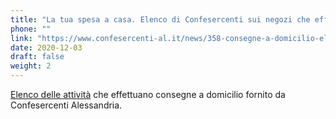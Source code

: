 ```yaml
---
title: "La tua spesa a casa. Elenco di Confesercenti sui negozi che effettuano consegne a domicilio"
phone: ""
link: "https://www.confesercenti-al.it/news/358-consegne-a-domicilio-elenco-delle-attivit%C3%A0-di-alessandria-e-provincia-aggiornato.html"
date: 2020-12-03
draft: false
weight: 2
---
```


[Elenco delle attività](/documents/consegne-domicilio-confesercenti-novembre-2020.pdf) che effettuano consegne a domicilio fornito da Confesercenti Alessandria.
